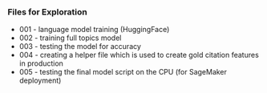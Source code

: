 ### Files for Exploration

* 001 - language model training (HuggingFace)
* 002 - training full topics model
* 003 - testing the model for accuracy
* 004 - creating a helper file which is used to create gold citation features in production
* 005 - testing the final model script on the CPU (for SageMaker deployment)
